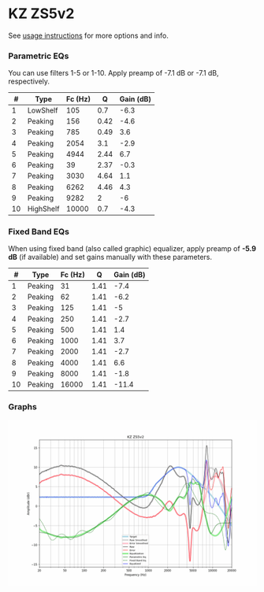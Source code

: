 # KZ ZS5v2
See [usage instructions](https://github.com/jaakkopasanen/AutoEq#usage) for more options and info.

### Parametric EQs
You can use filters 1-5 or 1-10. Apply preamp of -7.1 dB or -7.1 dB, respectively.

|   # | Type      |   Fc (Hz) |    Q |   Gain (dB) |
|-----|-----------|-----------|------|-------------|
|   1 | LowShelf  |       105 | 0.7  |        -6.3 |
|   2 | Peaking   |       156 | 0.42 |        -4.6 |
|   3 | Peaking   |       785 | 0.49 |         3.6 |
|   4 | Peaking   |      2054 | 3.1  |        -2.9 |
|   5 | Peaking   |      4944 | 2.44 |         6.7 |
|   6 | Peaking   |        39 | 2.37 |        -0.3 |
|   7 | Peaking   |      3030 | 4.64 |         1.1 |
|   8 | Peaking   |      6262 | 4.46 |         4.3 |
|   9 | Peaking   |      9282 | 2    |        -6   |
|  10 | HighShelf |     10000 | 0.7  |        -4.3 |

### Fixed Band EQs
When using fixed band (also called graphic) equalizer, apply preamp of **-5.9 dB** (if available) and set gains manually with these parameters.

|   # | Type    |   Fc (Hz) |    Q |   Gain (dB) |
|-----|---------|-----------|------|-------------|
|   1 | Peaking |        31 | 1.41 |        -7.4 |
|   2 | Peaking |        62 | 1.41 |        -6.2 |
|   3 | Peaking |       125 | 1.41 |        -5   |
|   4 | Peaking |       250 | 1.41 |        -2.7 |
|   5 | Peaking |       500 | 1.41 |         1.4 |
|   6 | Peaking |      1000 | 1.41 |         3.7 |
|   7 | Peaking |      2000 | 1.41 |        -2.7 |
|   8 | Peaking |      4000 | 1.41 |         6.6 |
|   9 | Peaking |      8000 | 1.41 |        -1.8 |
|  10 | Peaking |     16000 | 1.41 |       -11.4 |

### Graphs
![](./KZ%20ZS5v2.png)
